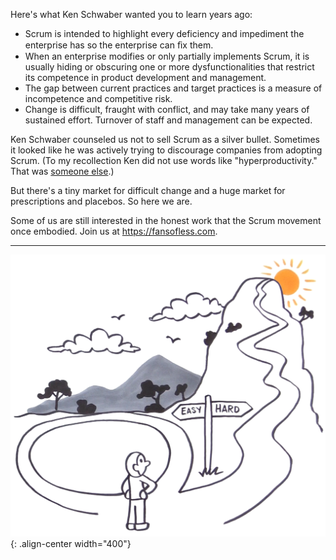 Here's what Ken Schwaber wanted you to learn years ago:
* Scrum is intended to highlight every deficiency and impediment the enterprise has so the enterprise can ﬁx them.
* When an enterprise modifies or only partially implements Scrum, it is usually hiding or obscuring one or more dysfunctionalities that restrict its competence in product development and management.
* The gap between current practices and target practices is a measure of incompetence and competitive risk.
* Change is difficult, fraught with conflict, and may take many years of sustained effort.  Turnover of staff and management can be expected.

Ken Schwaber counseled us not to sell Scrum as a silver bullet.  Sometimes it looked like he was actively trying to discourage companies from adopting Scrum.  (To my recollection Ken did not use words like "hyperproductivity."  That was [someone else](https://duckduckgo.com/?q=site%3Aquackwatch.org+%22Frequency+Research+Foundation%22).)

But there's a tiny market for difficult change and a huge market for prescriptions and placebos.  So here we are.

Some of us are still interested in the honest work that the Scrum movement once embodied.  Join us at <https://fansofless.com>.

----

![LeSS is hard](../images/less-is-hard.png){: .align-center width="400"}